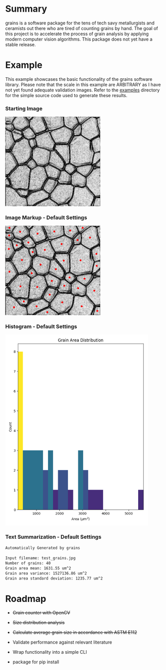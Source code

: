 # Summary

grains is a software package for the tens of tech savy metallurgists and ceramists out there who are tired of counting grains by hand. The goal of this project is to accelerate the process of grain analysis by applying modern computer vision algorithms. This package does not yet have a stable release. 

# Example

This example showcases the basic functionality of the grains software library. Please note that the scale in this example are ARBITRARY as I have not yet found adequate validation images. Refer to the [examples](./examples) directory for the simple source code used to generate these results. 

### Starting Image

<img src=./examples/test_grains.jpg width=300>

### Image Markup - Default Settings

<img src=./examples/test_grains.image.png width=300>

### Histogram - Default Settings

<img src=./examples/test_grains.histogram.png width=450>

### Text Summarization - Default Settings

    Automatically Generated by grains

    Input filename: test_grains.jpg
    Number of grains: 40
    Grain area mean: 1631.55 um^2
    Grain area variance: 1527136.86 um^2
    Grain area standard deviation: 1235.77 um^2


# Roadmap

- ~~Grain counter with OpenCV~~

- ~~Size distribution analysis~~

- ~~Calculate average grain size in accordance with ASTM E112~~

- Validate performance against relevant literature

- Wrap functionality into a simple CLI

- package for pip install
